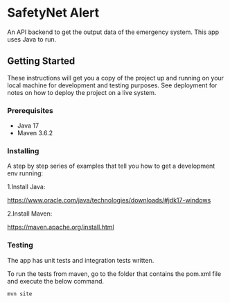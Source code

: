 # SafetyNet Alert
An API backend to get the output data of the emergency system.
This app uses Java to run.

## Getting Started

These instructions will get you a copy of the project up and running on your local machine for development and testing purposes. See deployment for notes on how to deploy the project on a live system.

### Prerequisites

- Java 17
- Maven 3.6.2

### Installing

A step by step series of examples that tell you how to get a development env running:

1.Install Java:

https://www.oracle.com/java/technologies/downloads/#jdk17-windows

2.Install Maven:

https://maven.apache.org/install.html

### Testing

The app has unit tests and integration tests written.

To run the tests from maven, go to the folder that contains the pom.xml file and execute the below command.

`mvn site`
